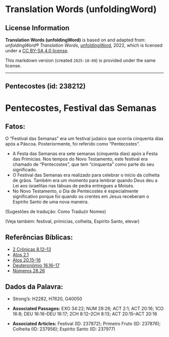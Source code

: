 # Translation Words (unfoldingWord)

## License Information

**Translation Words (unfoldingWord)** is based on and adapted from: _unfoldingWord® Translation Words_, [unfoldingWord](https://unfoldingword.org/utw), 2022, which is licensed under a [CC BY-SA 4.0 license](https://creativecommons.org/licenses/by-sa/4.0/legalcode.en).

This markdown version (created `2025-10-09`) is provided under the same license.



--------------------------------

## Pentecostes (id: 238212)

Pentecostes, Festival das Semanas
=================================

Fatos:
------

O “Festival das Semanas” era um festival judaico que ocorria cinquenta dias após a Páscoa. Posteriormente, foi referido como “Pentecostes”.

* A Festa das Semanas era sete semanas (cinquenta dias) após a Festa das Primícias. Nos tempos do Novo Testamento, este festival era chamado de “Pentecostes”, que tem “cinquenta” como parte do seu significado.
* O Festival das Semanas era realizado para celebrar o início da colheita de grãos. Também era um momento para lembrar quando Deus deu a Lei aos israelitas nas tábuas de pedra entregues a Moisés.
* No Novo Testamento, o Dia de Pentecostes é especialmente significativo porque foi quando os crentes em Jesus receberam o Espírito Santo de uma nova maneira.

(Sugestões de tradução: Como Traduzir Nomes)

(Veja também: festival, primícias, colheita, Espírito Santo, elevar)

Referências Bíblicas:
---------------------

* [2 Crônicas 8\.12–13](https://ref.ly/2Chr8:12-2Chr8:13)
* [Atos 2\.1](https://ref.ly/Acts2:1)
* [Atos 20\.15–16](https://ref.ly/Acts20:15-Acts20:16)
* [Deuteronômio 16\.16–17](https://ref.ly/Deut16:16-Deut16:17)
* [Números 28\.26](https://ref.ly/Num28:26)

Dados da Palavra:
-----------------

* Strong’s: H2282, H7620, G40050

* **Associated Passages:** EXO 34:22; NUM 28:26; ACT 2:1; ACT 20:16; 1CO 16:8; DEU 16:16–DEU 16:17; 2CH 8:12–2CH 8:13; ACT 20:15–ACT 20:16
* **Associated Articles:** Festival (ID: 237872); Primeiro Fruto (ID: 237876); Colheita (ID: 237956); Espírito Santo (ID: 237977)

